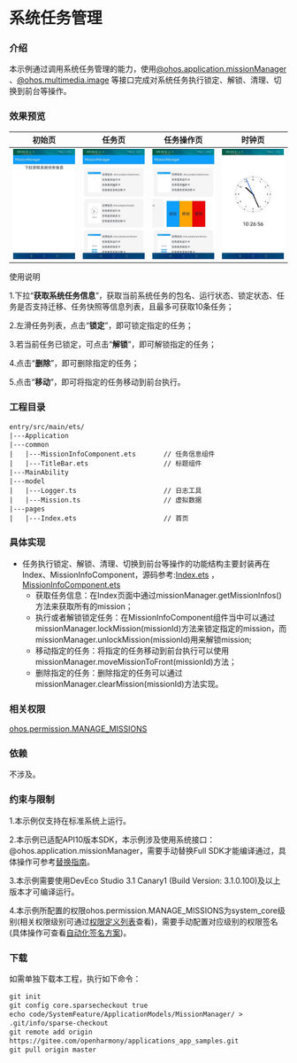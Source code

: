 # 系统任务管理

### 介绍

本示例通过调用系统任务管理的能力，使用[@ohos.application.missionManager](https://gitee.com/openharmony/docs/blob/master/zh-cn/application-dev/reference/apis/js-apis-application-missionManager.md) 、[@ohos.multimedia.image](https://gitee.com/openharmony/docs/blob/master/zh-cn/application-dev/reference/apis/js-apis-image.md) 等接口完成对系统任务执行锁定、解锁、清理、切换到前台等操作。

### 效果预览

|初始页|任务页|任务操作页|时钟页|
|--------------------------------|--------------------------------|--------------------------------|--------------------------------|
|![](./screenshots/device/initPage.jpeg)|![](./screenshots/device/missionPage.jpeg)|![](./screenshots/device/misssionOperation.jpeg)|![](./screenshots/device/colokPage.jpeg)|

使用说明

1.下拉“**获取系统任务信息**”，获取当前系统任务的包名、运行状态、锁定状态、任务是否支持迁移、任务快照等信息列表，且最多可获取10条任务；

2.左滑任务列表，点击“**锁定**”，即可锁定指定的任务；

3.若当前任务已锁定，可点击“**解锁**”，即可解锁指定的任务；

4.点击“**删除**”，即可删除指定的任务；

5.点击“**移动**”，即可将指定的任务移动到前台执行。

### 工程目录
```
entry/src/main/ets/
|---Application
|---common
|   |---MissionInfoComponent.ets       // 任务信息组件
|   |---TitleBar.ets                   // 标题组件
|---MainAbility
|---model
|   |---Logger.ts                      // 日志工具
|   |---Mission.ts                     // 虚拟数据
|---pages
|   |---Index.ets                      // 首页
```

### 具体实现

* 任务执行锁定、解锁、清理、切换到前台等操作的功能结构主要封装再在Index、MissionInfoComponent，源码参考:[Index.ets](https://gitee.com/openharmony/applications_app_samples/blob/master/code/SystemFeature/ApplicationModels/MissionManager/entry/src/main/ets/pages/Index.ets) ，[MissionInfoComponent.ets](https://gitee.com/openharmony/applications_app_samples/blob/master/code/SystemFeature/ApplicationModels/MissionManager/entry/src/main/ets/common/MissionInfoComponent.ets)
    * 获取任务信息：在Index页面中通过missionManager.getMissionInfos()方法来获取所有的mission；
    * 执行或者解锁锁定任务：在MissionInfoComponent组件当中可以通过missionManager.lockMission(missionId)方法来锁定指定的mission，而missionManager.unlockMission(missionId)用来解锁mission;
    * 移动指定的任务：将指定的任务移动到前台执行可以使用missionManager.moveMissionToFront(missionId)方法；
    * 删除指定的任务：删除指定的任务可以通过missionManager.clearMission(missionId)方法实现。
  
### 相关权限

[ohos.permission.MANAGE_MISSIONS](https://gitee.com/openharmony/docs/blob/master/zh-cn/application-dev/security/permission-list.md)

### 依赖

不涉及。

### 约束与限制

1.本示例仅支持在标准系统上运行。

2.本示例已适配API10版本SDK，本示例涉及使用系统接口：@ohos.application.missionManager，需要手动替换Full SDK才能编译通过，具体操作可参考[替换指南](https://gitee.com/openharmony/docs/blob/master/zh-cn/application-dev/quick-start/full-sdk-switch-guide.md)。

3.本示例需要使用DevEco Studio 3.1 Canary1 (Build Version: 3.1.0.100)及以上版本才可编译运行。

4.本示例所配置的权限ohos.permission.MANAGE_MISSIONS为system_core级别(相关权限级别可通过[权限定义列表](https://gitee.com/openharmony/docs/blob/master/zh-cn/application-dev/security/permission-list.md)查看)，需要手动配置对应级别的权限签名(具体操作可查看[自动化签名方案](https://docs.openharmony.cn/pages/v3.2Beta/zh-cn/application-dev/security/hapsigntool-overview.md/))。

### 下载

如需单独下载本工程，执行如下命令：
```
git init
git config core.sparsecheckout true
echo code/SystemFeature/ApplicationModels/MissionManager/ > .git/info/sparse-checkout
git remote add origin https://gitee.com/openharmony/applications_app_samples.git
git pull origin master

```
